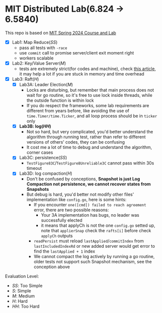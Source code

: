 # MIT Distributed Lab(6.824 $\rightarrow$ 6.5840)

This repo is based on [MIT Spring 2024 Course and Lab](https://pdos.csail.mit.edu/6.824/)

- [x] Lab1: Map Reduce(*SS*)
    - pass all tests with `-race`
    - use `commit` call to promise server/client exit moment right
    - workers scalable
- [x] Lab2: Key/Value Server(*M*)
    - tests are extremely strict(for codes and machine), check [this article](https://juejin.cn/post/7332852200937898035), it may help a lot if you are stuck in memory and time overhead
- [x] Lab3: Raft(*H*)
    - [x] Lab3A: Leader Election(*M*)
        - Locks are disturbing, but remember that main process does not wait for go routine, so it's free to use lock inside threads, while the outside function is within lock
        - If you do respect the frameworks, some lab requirements are different from years before, like avoiding the use of `time.Timer/time.Ticker`, and all loop process should be in `ticker` only
    - [x] **Lab3B: log(*HH*)**
        - Not so hard, but very complicated, you'd better understand the algorithm through running test, rather than refer to different versions of others' codes, they can be confusing
        - It cost me a lot of time to debug and understand the algorithm, corner cases
    - [x] Lab3C: persistence(*SS*)
        - `TestFigure83C`/`TestFigure8Unreliable3C` cannot pass within 30s timeout
    - [x] Lab3D: log compaction(*H*)
        - Don't be confused by conceptions, **Snapshot is just Log Compaction not persistence, we cannot recover states from Snapshots**
        - But debug is hard, you'd better not modify other files' implementation like `config.go`, here is some hints:
            - If you encounter `one([cmd]) failed to reach agreement` error, there are two possible reasons:
                - Your 3A implementation has bugs, no leader was successfully elected
                - it means that applyCh is not the one `config.go` setted up, note that `applierSnap` check the `rafts[i]` before check `applyCh` outputs
            - `readPersist` must reload `lastApplied`/`commitIndex` from `lastIncludedIndexRd` or new added server would get error to find the `lastApplied + 1` index
            - We cannot compact the log actively by running a go routine, older tests not support such Snapshot mechanism, see the conception above


Evaluation Level:

- *SS*: Too Simple
- *S*: Simple
- *M*: Medium
- *H*: Hard
- *HH*: Too Hard
